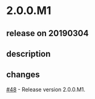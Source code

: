 # 2.0.0.M1

## release on 20190304

## description

## changes

<a class="issue-link js-issue-link" data-error-text="Failed to load title" data-id="416846857" data-permission-text="Title is private" data-url="https://github.com/spring-projects/spring-plugin/issues/48" data-hovercard-type="issue" data-hovercard-url="/spring-projects/spring-plugin/issues/48/hovercard" href="https://github.com/spring-projects/spring-plugin/issues/48">#48</a> - Release version 2.0.0.M1.

